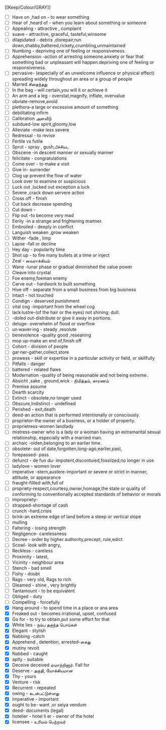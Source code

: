 [[Keep/Colour/GRAY]] 

- [ ] Have on ,had on - to wear something
- [ ] Hear of ,heard of - when you learn about something or someone 
- [ ] Appealing - attractive , complaint
- [ ] suave - attractive, graceful, tasteful,winsome
- [ ] dilapidated - debris ,disrepair,run down,shabby,battered,rickety,crumbling,unmaintained
- [ ] Numbing - depriving one of feeling or responsiveness.
- [ ] Apprehension -action of arresting someone.anxiety or fear that something bad or unpleasant will happen.depriving one of feeling or responsiveness.
- [ ] pervasive- (especially of an unwelcome influence or physical effect) spreading widely throughout an area or a group of people
- [ ] Marred சிதைந்தது
- [ ] In the bag - will certain,you will it or achieve it
- [ ] An arm and a leg - overstat,magnify, inflate, overvalue
- [ ] obviate-remove,avoid
- [ ] plethora-a large or excessive amount of something
- [ ] debilitating infirm
- [ ] Calibration அளவீடு
- [ ] subdued-low spirit,gloomy,low
- [ ] Alleviate -make less severe
- [ ] Redressal - to revise
- [ ] Fertile vs futile 
- [ ] Sprut - spray , gush,பீச்சியட
- [ ] Obscene -in descent manner or sexually manner
- [ ] felicitate  - congratulations
- [ ] Come over - to make a visit 
- [ ] Give in- surrender
- [ ] Clog up prevent the flow of water
- [ ]  Look over to examine or suspicious
- [ ] Luck out ,lucked out exception a luck
- [ ] Severe ,crack down servere action
- [ ] Cross off -  finish
- [ ] Cut back decrease spending
- [ ] Cut down -
- [ ] Flip out -to become very mad
- [ ] Eerily -in a strange and frightening manner.
- [ ] Embroiled - deeply in conflict 
- [ ] Languish weaken ,grow weaken
- [ ] Wither -fade , limp
- [ ] Lapse -fall or decline
- [ ] Hey day - popularity time 
- [ ] Shot up - to fire many bullets at a time or inject 
- [ ] Zeal - வைராக்கியம் 
- [ ] Wane -lunar phase or gradual diminished the value power 
- [ ] Cleave into crystal 
- [ ] Foe enemy,foeman enemy
- [ ] Carve out - hardwork to built something
- [ ] Hive off - separate from a small business from big business
- [ ] Intact - not touched
- [ ] Condign -  deserved punishment
- [ ] vital cog  -important from the wheel cog
- [ ] lack·lustre-(of the hair or the eyes) not shining; dull:
- [ ] -doled out-distribute or give it away in portions.
- [ ] deluge- overwhelm of flood or overflow
- [ ] un·waver·ing - steady ,resolute
- [ ] benevolence -quality good ,reseaning
- [ ] mop up-make an end of,finish off
- [ ] Cohort - division of people
- [ ] gar·ner-gather,collect,store
- [ ] prowess - skill or expertise in a particular activity or field, or skillfully
- [ ] Pitfalls - danger
- [ ] battered - related flaws
- [ ] Modernation -quality of being reasonable and not being extreme.
- [ ] Absicht ,sake  , ground,wick - நிமித்தம், காரணம் 
- [ ] Premise assume 
- [ ] Dearth  scarcity 
- [ ] Extinct - obsolete,no longer used
- [ ] Obscure,Indistinct - undefined
- [ ] Perished - exit,death
- [ ] deed-an action that is performed intentionally or consciously.
- [ ] proprietor-the owner of a business, or a holder of property.
- [ ] proprietress-women landlady
- [ ] mistress-owner who is  a lady or a woman having an extramarital sexual relationship, especially with a married man.
- [ ] archaic -olden,belonging to an earlier time.
- [ ] obsolete- out of date,forgotten,long-ago,earlier,past,
- [ ] forepassed- pass
- [ ] defunct - de fun du- impotent,discontuied,fosslized,no longer in use
- [ ] ladylove - women lover
- [ ] imperative -stern,austere-important or severe or strict in manner, attitude, or appearance
- [ ] fraught-fillled with,full of
- [ ] propriety-respect,courtesy,owner,homage,the state or quality of conforming to conventionally accepted standards of behavior or morals
- [ ] impropriety-
- [ ] strapped-shortage of cash
- [ ] crunch -hard,crisis
- [ ] brink-an extreme edge of land before a steep or vertical slope
- [ ] mulling
- [ ] Faltering - losing strength
- [ ] Negligence- carelessness 
- [ ] Decree - order by higher authority,precept, rule,edict
- [ ] Scowl- look with angry,
- [ ] Reckless - careless
- [ ] Proximity - latest,
- [ ] Vicinity - neighbour area
- [ ] Stench - bad smell
- [ ] Fishy - doubt
- [ ] Rags - very old, Rags to rich
- [ ] Gleamed - shine , very brightly
- [ ] Tantamount - to be equivalent
- [ ] Obliged - duty
- [ ] Compelling - forcefully
- [X] Hang around - to spend time in a place or ana area
- [X] Freaked out - becomes irrational, upset, confused
- [X] Go for - to try to obtain,put some effort for that 
- [X] White lies - நம்ப தகுந்த பொய்கள்
- [X] Elegant - stylish
- [X] Nabbing -catch
- [X] Apprehend , detention, arrested-கைது
- [X] mutiny revolt 
- [X] Nabbed - caught
- [X] aptly - suitable
- [X] Deceive deceived ஏமாற்றினார். Fall for
- [X] Deserve - தகுதி, யோக்கியமான 
- [X] Thy - yours 
- [X] Venture - risk
- [X] Recurrent - repeated
- [X] owing  - கடன்பட்டுள்ளது
- [X] Imperative - important
- [X] ought to be- want ,or seiya vendum
- [X] deed- documents (legal)
- [X] hotelier - hotel li er - owner of the hotel
- [X] licensee - உரிமம் பெற்றவர்
